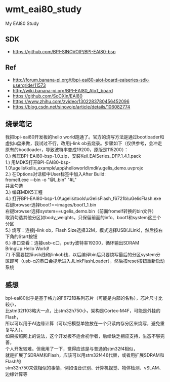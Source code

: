 # wmt_eai80_study
My EAI80 Study

## SDK  
* https://github.com/BPI-SINOVOIP/BPI-EAI80-bsp  

## Ref  
* http://forum.banana-pi.org/t/bpi-eai80-aiot-board-eaiseries-sdk-usergride/11573  
* http://wiki.banana-pi.org/BPI-EAI80_AIoT_board  
* https://github.com/SoCXin/EAI80  
* https://www.zhihu.com/zvideo/1302283780456452096  
* https://blog.csdn.net/sinovoip/article/details/106082774  

## 烧录笔记    
我把bpi-eai80开发板的hello world跑通了。官方的烧写方法是通过bootloader和虚拟u盘来做，我试过不行，改用j-link ob去烧录。步骤如下（仅供参考，会冲走原有的bootloader，导致波特率变成19200，原版是115200）：  
0.) 解压BPI-EAI80-bsp-1.0.zip，安装Keil.EAISeries_DFP.1.4.1.pack  
1.) 用MDK5打开BPI-EAI80-bsp-1.0\ugelis\kelis_example\app\helloworld\mdk\ugelis_demo.uvprojx  
2.) 在Options对话框中User标签中加入After Build:  
fromelf.exe --bin -o "@L.bin" "#L"  
并且勾选  
3.) 编译MDK5工程  
4.) 打开BPI-EAI80-bsp-1.0\ugelis\tools\uGelisFlash_f6721b\uGelisFlash.exe  
右键browser选择boot1==images/boot1_1.bin  
右键browser选择system==ugelis_demo.bin（前面fromelf转换的bin文件）  
取消勾选其他分区如body_weights，只保留前面的info、boot1和system这三个分区  
5.) 烧写：连接j-link ob，Flash Size选择32M，模式选择USB(JLink)，然后按右下角的Start按钮  
6.) 串口查看：连接usb-c口，putty波特率19200，循环输出SDRAM BringUp:Hello World!  
7.) 不需要拔掉usb线和jlinkob线，以后编译bin后只要烧写最后的分区system分区即可（usb-c的串口会提示进入JLinkFlashLoader），然后按reset按钮重新启动系统  

## 感想  
bpi-eai80似乎是基于格力的F6721B系列芯片（可能是内部的名称），芯片尺寸比较小，  
比stm32f103略大一点，比stm32h750小，架构是Cortex-M4F，可能是外挂的Flash，  
所以可以用于AI边缘计算（可以把模型单独放在一个只读内存分区来烧写，避免重复写入）。  
如果按照网上的说法，这个开发板不适合初学者，后续缺乏相应支持，生态不够完善，  
个人开发较难。但我用了一下，觉得应该是与普通的stm32f4相似，  
就是扩展了SDRAM和Flash，应该可以用stm32f446代替，或者用扩展SDRAM和Flash的  
stm32h750来做相似的事情，例如语音识别、计算机视觉、物体检测、vSLAM、边缘计算等  

